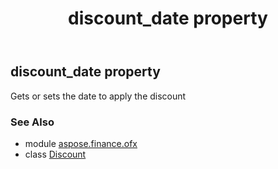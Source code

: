 ﻿---
title: discount_date property
second_title: Aspose.Finance for Python via .NET API References
description: 
type: docs
weight: 40
url: /python-net/aspose.finance.ofx/discount/discount_date/
is_root: false
---

## discount_date property


Gets or sets the date to apply the discount

### See Also
* module [aspose.finance.ofx](../../)
* class [Discount](/finance/python-net/aspose.finance.ofx/discount)
